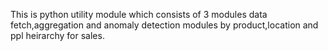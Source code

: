 This is python utility module which consists of 3 modules data fetch,aggregation and anomaly detection modules by product,location and ppl heirarchy for sales.
